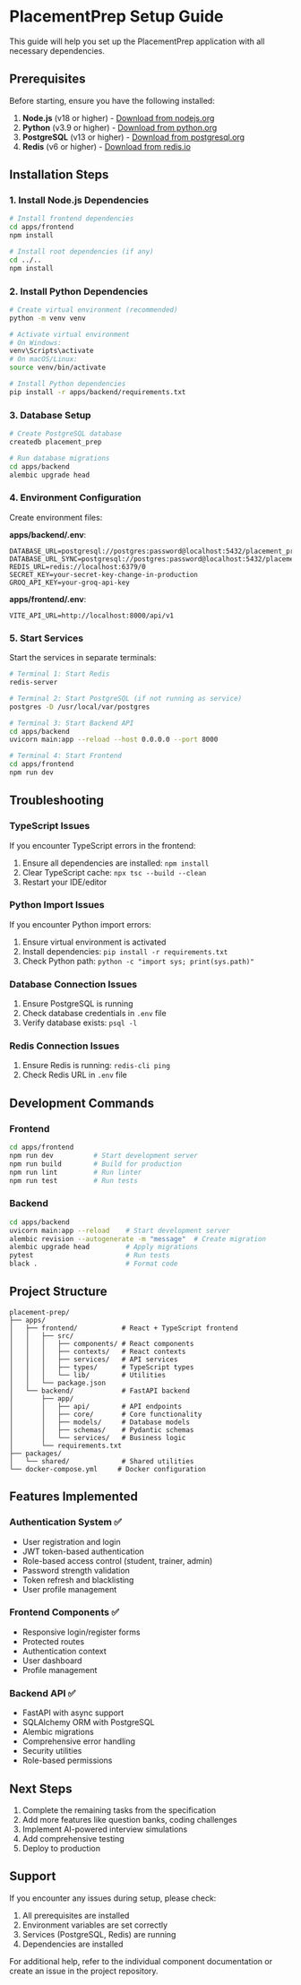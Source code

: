 # PlacementPrep Setup Guide

This guide will help you set up the PlacementPrep application with all necessary dependencies.

## Prerequisites

Before starting, ensure you have the following installed:

1. **Node.js** (v18 or higher) - [Download from nodejs.org](https://nodejs.org/)
2. **Python** (v3.9 or higher) - [Download from python.org](https://python.org/)
3. **PostgreSQL** (v13 or higher) - [Download from postgresql.org](https://postgresql.org/)
4. **Redis** (v6 or higher) - [Download from redis.io](https://redis.io/)

## Installation Steps

### 1. Install Node.js Dependencies

```bash
# Install frontend dependencies
cd apps/frontend
npm install

# Install root dependencies (if any)
cd ../..
npm install
```

### 2. Install Python Dependencies

```bash
# Create virtual environment (recommended)
python -m venv venv

# Activate virtual environment
# On Windows:
venv\Scripts\activate
# On macOS/Linux:
source venv/bin/activate

# Install Python dependencies
pip install -r apps/backend/requirements.txt
```

### 3. Database Setup

```bash
# Create PostgreSQL database
createdb placement_prep

# Run database migrations
cd apps/backend
alembic upgrade head
```

### 4. Environment Configuration

Create environment files:

**apps/backend/.env**:
```env
DATABASE_URL=postgresql://postgres:password@localhost:5432/placement_prep
DATABASE_URL_SYNC=postgresql://postgres:password@localhost:5432/placement_prep
REDIS_URL=redis://localhost:6379/0
SECRET_KEY=your-secret-key-change-in-production
GROQ_API_KEY=your-groq-api-key
```

**apps/frontend/.env**:
```env
VITE_API_URL=http://localhost:8000/api/v1
```

### 5. Start Services

Start the services in separate terminals:

```bash
# Terminal 1: Start Redis
redis-server

# Terminal 2: Start PostgreSQL (if not running as service)
postgres -D /usr/local/var/postgres

# Terminal 3: Start Backend API
cd apps/backend
uvicorn main:app --reload --host 0.0.0.0 --port 8000

# Terminal 4: Start Frontend
cd apps/frontend
npm run dev
```

## Troubleshooting

### TypeScript Issues

If you encounter TypeScript errors in the frontend:

1. Ensure all dependencies are installed: `npm install`
2. Clear TypeScript cache: `npx tsc --build --clean`
3. Restart your IDE/editor

### Python Import Issues

If you encounter Python import errors:

1. Ensure virtual environment is activated
2. Install dependencies: `pip install -r requirements.txt`
3. Check Python path: `python -c "import sys; print(sys.path)"`

### Database Connection Issues

1. Ensure PostgreSQL is running
2. Check database credentials in `.env` file
3. Verify database exists: `psql -l`

### Redis Connection Issues

1. Ensure Redis is running: `redis-cli ping`
2. Check Redis URL in `.env` file

## Development Commands

### Frontend
```bash
cd apps/frontend
npm run dev          # Start development server
npm run build        # Build for production
npm run lint         # Run linter
npm run test         # Run tests
```

### Backend
```bash
cd apps/backend
uvicorn main:app --reload    # Start development server
alembic revision --autogenerate -m "message"  # Create migration
alembic upgrade head         # Apply migrations
pytest                       # Run tests
black .                      # Format code
```

## Project Structure

```
placement-prep/
├── apps/
│   ├── frontend/           # React + TypeScript frontend
│   │   ├── src/
│   │   │   ├── components/ # React components
│   │   │   ├── contexts/   # React contexts
│   │   │   ├── services/   # API services
│   │   │   ├── types/      # TypeScript types
│   │   │   └── lib/        # Utilities
│   │   └── package.json
│   └── backend/            # FastAPI backend
│       ├── app/
│       │   ├── api/        # API endpoints
│       │   ├── core/       # Core functionality
│       │   ├── models/     # Database models
│       │   ├── schemas/    # Pydantic schemas
│       │   └── services/   # Business logic
│       └── requirements.txt
├── packages/
│   └── shared/             # Shared utilities
└── docker-compose.yml     # Docker configuration
```

## Features Implemented

### Authentication System ✅
- User registration and login
- JWT token-based authentication
- Role-based access control (student, trainer, admin)
- Password strength validation
- Token refresh and blacklisting
- User profile management

### Frontend Components ✅
- Responsive login/register forms
- Protected routes
- Authentication context
- User dashboard
- Profile management

### Backend API ✅
- FastAPI with async support
- SQLAlchemy ORM with PostgreSQL
- Alembic migrations
- Comprehensive error handling
- Security utilities
- Role-based permissions

## Next Steps

1. Complete the remaining tasks from the specification
2. Add more features like question banks, coding challenges
3. Implement AI-powered interview simulations
4. Add comprehensive testing
5. Deploy to production

## Support

If you encounter any issues during setup, please check:
1. All prerequisites are installed
2. Environment variables are set correctly
3. Services (PostgreSQL, Redis) are running
4. Dependencies are installed

For additional help, refer to the individual component documentation or create an issue in the project repository.